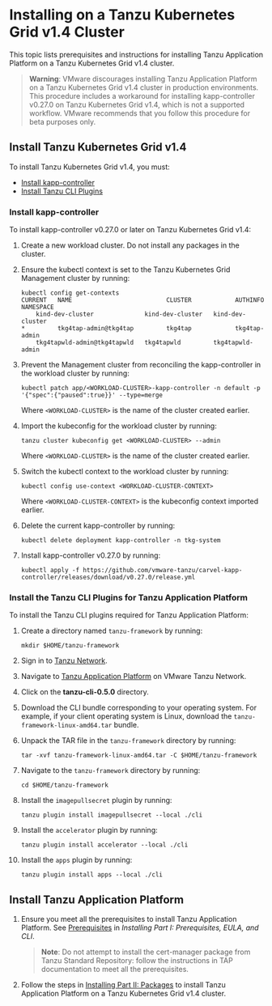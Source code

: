 # Installing on a Tanzu Kubernetes Grid v1.4 Cluster

This topic lists prerequisites and instructions for installing Tanzu Application Platform on a
Tanzu Kubernetes Grid v1.4 cluster.

> **Warning**: VMware discourages installing Tanzu Application Platform on a Tanzu Kubernetes Grid
v1.4 cluster in production environments.
This procedure includes a workaround for installing kapp-controller v0.27.0 on Tanzu Kubernetes Grid
v1.4, which is not a supported workflow. VMware recommends that you follow this procedure for beta
purposes only.
<!-- What is meant by a "supported workflow"? And which isn't the supported workflow,
the workaround or putting kapp-controller v0.27.0 on Tanzu Kubernetes Grid v1.4? -->


## Install Tanzu Kubernetes Grid v1.4

To install Tanzu Kubernetes Grid v1.4, you must:

+ [Install kapp-controller](#kapp-controller)
+ [Install Tanzu CLI Plugins](#tanzucli)


### Install kapp-controller

To install kapp-controller v0.27.0 or later on Tanzu Kubernetes Grid v1.4:

1. Create a new workload cluster. Do not install any packages in the cluster.
1. Ensure the kubectl context is set to the Tanzu Kubernetes Grid Management cluster by running:

    ```console
    kubectl config get-contexts
    CURRENT   NAME                          CLUSTER            AUTHINFO           NAMESPACE
        kind-dev-cluster              kind-dev-cluster   kind-dev-cluster
    *         tkg4tap-admin@tkg4tap         tkg4tap            tkg4tap-admin
        tkg4tapwld-admin@tkg4tapwld   tkg4tapwld         tkg4tapwld-admin
    ```

1. Prevent the Management cluster from reconciling the kapp-controller in the workload cluster by running:

    ```console
    kubectl patch app/<WORKLOAD-CLUSTER>-kapp-controller -n default -p '{"spec":{"paused":true}}' --type=merge
    ```
    Where `<WORKLOAD-CLUSTER>` is the name of the cluster created earlier.

1. Import the kubeconfig for the workload cluster by running:

    ```console
    tanzu cluster kubeconfig get <WORKLOAD-CLUSTER> --admin
    ```
    Where `<WORKLOAD-CLUSTER>` is the name of the cluster created earlier.

1.  Switch the kubectl context to the workload cluster by running:

    ```console
    kubectl config use-context <WORKLOAD-CLUSTER-CONTEXT>
    ```
    Where `<WORKLOAD-CLUSTER-CONTEXT>` is the kubeconfig context imported earlier.

1. Delete the current kapp-controller by running:

    ```console
    kubectl delete deployment kapp-controller -n tkg-system
    ```

1. Install kapp-controller v0.27.0 by running:

    ```console
    kubectl apply -f https://github.com/vmware-tanzu/carvel-kapp-controller/releases/download/v0.27.0/release.yml
    ```


### Install the Tanzu CLI Plugins for Tanzu Application Platform

To install the Tanzu CLI plugins required for Tanzu Application Platform:

1. Create a directory named `tanzu-framework` by running:

    ```console
    mkdir $HOME/tanzu-framework
    ```

1. Sign in to [Tanzu Network](https://network.tanzu.vmware.com).

1. Navigate to [Tanzu Application Platform](https://network.tanzu.vmware.com/products/tanzu-application-platform/)
on VMware Tanzu Network.

1. Click on the **tanzu-cli-0.5.0** directory.

1. Download the CLI bundle corresponding to your operating system. For example, if your client
operating system is Linux, download the `tanzu-framework-linux-amd64.tar` bundle.

1. Unpack the TAR file in the `tanzu-framework` directory by running:

    ```console
    tar -xvf tanzu-framework-linux-amd64.tar -C $HOME/tanzu-framework
    ```

1. Navigate to the `tanzu-framework` directory by running:

    ```console
    cd $HOME/tanzu-framework
    ```

1. Install the `imagepullsecret` plugin by running:

    ```console
    tanzu plugin install imagepullsecret --local ./cli
    ```

1. Install the `accelerator` plugin by running:

    ```console
    tanzu plugin install accelerator --local ./cli
    ```

1. Install the `apps` plugin by running:

    ```console
    tanzu plugin install apps --local ./cli
    ```


## Install Tanzu Application Platform

1. Ensure you meet all the prerequisites to install Tanzu Application Platform.
See [Prerequisites](install-general.html#prerequisites-0) in _Installing Part I: Prerequisites, EULA, and CLI_.

    > **Note**: Do not attempt to install the cert-manager package from Tanzu Standard Repository:
    follow the instructions in TAP documentation to meet all the prerequisites.

1. Follow the steps in [Installing Part II: Packages](install.md) to install
Tanzu Application Platform on a Tanzu Kubernetes Grid v1.4 cluster.
